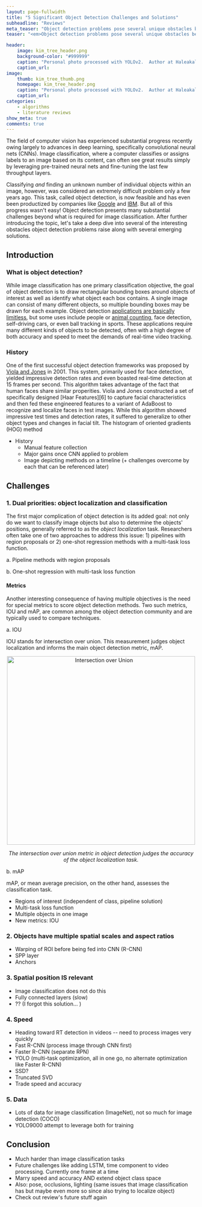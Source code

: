 ```yaml
---
layout: page-fullwidth
title: "5 Significant Object Detection Challenges and Solutions"
subheadline: "Reviews"
meta_teaser: "Object detection problems pose several unique obstacles beyond what is required for image classification.  Five such challenges are reviewed in this post along with researchers' efforts to overcome these complications."
teaser: "<em>Object detection problems pose several unique obstacles beyond what is required for image classification.  Five such challenges are reviewed in this post along with researchers' efforts to overcome these complications.</em>"

header:
    image: kim_tree_header.png
    background-color: "#999999"
    caption: "Personal photo processed with YOLOv2.  Author at Haleakalā National Park."
    caption_url:
image:
    thumb: kim_tree_thumb.png
    homepage: kim_tree_header.png
    caption: "Personal photo processed with YOLOv2.  Author at Haleakalā National Park."
    caption_url: 
categories:
    - algorithms
    - literature reviews
show_meta: true
comments: true
---
```

<!--more-->


The field of computer vision has experienced substantial progress recently owing largely to advances in deep learning, specifically convolutional neural nets (CNNs).  Image classification, where a computer classifies or assigns labels to an image based on its content, can often see great results simply by leveraging pre-trained neural nets and fine-tuning the last few throughput layers.  

Classifying _and_ finding an unknown number of individual objects within an image, however, was considered an extremely difficult problem only a few years ago.  This task, called object detection, is now feasible and has even been productized by companies like [Google][1] and [IBM][2]. But all of this progress wasn't easy!  Object detection presents many substantial challenges beyond what is required for image classification.  After further introducing the topic, let's take a deep dive into several of the interesting obstacles object detection problems raise along with several emerging solutions.


## Introduction

### What is object detection?

While image classification has one primary classification objective, the goal of object detection is to draw rectangular bounding boxes around objects of interest as well as identify what object each box contains. A single image can consist of many different objects, so multiple bounding boxes may be drawn for each example.  Object detection [applications are basically limitless][3], but some uses include people or [animal counting][4], face detection, self-driving cars, or even ball tracking in sports.  These applications require many different kinds of objects to be detected, often with a high degree of both accuracy and speed to meet the demands of real-time video tracking.

### History

One of the first successful object detection frameworks was proposed by [Viola and Jones][5] in 2001.  This system, primarily used for face detection, yielded impressive detection rates and even boasted real-time detection at 15 frames per second.  This algorithm takes advantage of the fact that human faces share similar properities.  Viola and Jones constructed a set of specifically designed [Haar Features][6] to capture facial characteristics and then fed these engineered features to a variant of AdaBoost to recognize and localize faces in test images.  While this algorithm showed impressive test times and detection rates, it suffered to generalize to other object types and changes in facial tilt.  The histogram of oriented gradients (HOG) method 

- History
    - Manual feature collection
    - Major gains once CNN applied to problem
    - Image depicting methods on a timeline (+ challenges overcome by each that can be referenced later)

## Challenges

### 1. Dual priorities: object localization and classification

The first major complication of object detection is its added goal: not only do we want to classify image objects but also to determine the objects' positions, generally referred to as the _object localization_ task.  Researchers often take one of two approaches to address this issue: 1) pipelines with region proposals or 2) one-shot regression methods with a multi-task loss function.

a. Pipeline methods with region proposals

b. One-shot regression with multi-task loss function

#### Metrics
Another interesting consequence of having multiple objectives is the need for special metrics to score object detection methods.  Two such metrics, IOU and mAP, are common among the object detection community and are typically used to compare techniques.

a. IOU 

IOU stands for intersection over union. This measurement judges object localization and informs the main object detection metric, mAP.

<center>
<img src="{{ site.urlimg }}iou.png" alt="Intersection over Union" width = "500">
<p><em> The intersection over union metric in object detection judges the accuracy of the object localization task.</em></p>
</center>

b. mAP 

mAP, or mean average precision, on the other hand, assesses the classification task.

- Regions of interest (independent of class, pipeline solution)
- Multi-task loss function
- Multiple objects in one image
- New metrics: IOU


### 2. Objects have multiple spatial scales and aspect ratios
- Warping of ROI before being fed into CNN (R-CNN)
- SPP layer
- Anchors


### 3. Spatial position IS relevant 
- Image classification does not do this
- Fully connected layers (slow)
- ?? (I forgot this solution... )


### 4. Speed
- Heading toward RT detection in videos -- need to process images very quickly
- Fast R-CNN (process image through CNN first)
- Faster R-CNN (separate RPN)
- YOLO (multi-task optimization, all in one go, no alternate optimization like Faster R-CNN)
- SSD?
- Truncated SVD
- Trade speed and accuracy

### 5. Data
- Lots of data for image classification (ImageNet), not so much for image detection (COCO)
- YOLO9000 attempt to leverage both for training

## Conclusion
- Much harder than image classification tasks
- Future challenges like adding LSTM, time component to video processing.  Currently one frame at a time
- Marry speed and accuracy AND extend object class space
- Also: pose, occlusions, lighting (same issues that image classification has but maybe even more so since also trying to localize object)
- Check out review's future stuff again


 [1]: https://cloud.google.com/vision/docs/drag-and-drop
 [2]: https://www.ibm.com/watson/services/visual-recognition/
 [3]: https://www.quora.com/What-are-some-interesting-applications-of-object-detection
 [4]: https://lev.cs.rpi.edu/public/papers/parham_wacv_2016.pdf
 [5]: https://en.wikipedia.org/wiki/Viola%E2%80%93Jones_object_detection_framework
